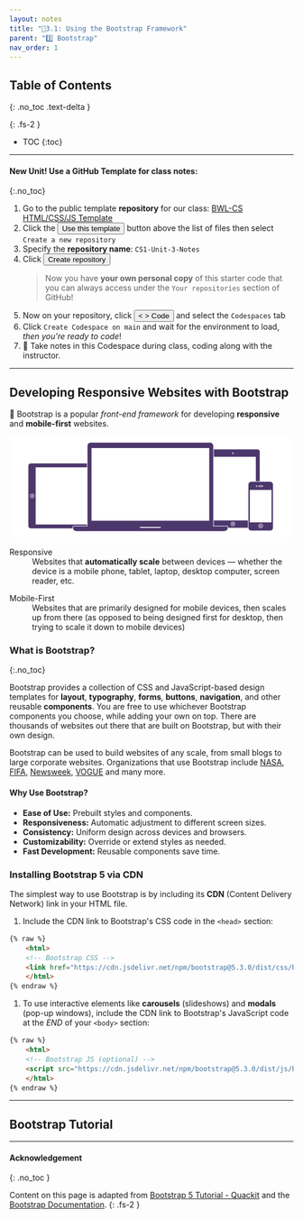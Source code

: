 ```yaml
---
layout: notes
title: "📓3.1: Using the Bootstrap Framework" 
parent: "3️⃣ Bootstrap"
nav_order: 1
---
```


## Table of Contents
{: .no_toc .text-delta }

{: .fs-2 }
- TOC
{:toc}

---
#### New Unit! Use a GitHub Template for class notes:
{:.no_toc}

<div class="setup" markdown="block">

1. Go to the public template **repository** for our class: [BWL-CS HTML/CSS/JS Template](https://github.com/BWL-CS/html-css-js-template)
2. Click the <button type="button" name="button" class="btn btn-green">Use this template</button> button above the list of files then select `Create a new repository`
3. Specify the **repository name**: `CS1-Unit-3-Notes`
4. Click <button type="button" name="button" class="btn btn-green">Create repository</button>
    > Now you have **your own personal copy** of this starter code that you can always access under the `Your repositories` section of GitHub! 
5. Now on your repository, click <button type="button" name="button" class="btn btn-green"> < > Code </button> and select the `Codespaces` tab
6. Click `Create Codespace on main` and wait for the environment to load, _then you're ready to code_!
7. 📝 Take notes in this Codespace during class, coding along with the instructor.

</div>

---

## Developing Responsive Websites with Bootstrap

🥾 Bootstrap is a popular _front-end framework_ for developing **responsive** and **mobile-first** websites. 

![image](responsive_design.png)

<html>
<dl>
  <dt>Responsive</dt>
  <dd>Websites that <strong>automatically scale</strong> between devices — whether the device is a mobile phone, tablet, laptop, desktop computer, screen reader, etc.</dd>
</dl>
</html>

<html>
<dl>
  <dt>Mobile-First</dt>
  <dd>Websites that are primarily designed for mobile devices, then scales up from there (as opposed to being designed first for desktop, then trying to scale it down to mobile devices)</dd>
</dl>
</html>

### What is Bootstrap?
{:.no_toc} 

Bootstrap provides a collection of CSS and JavaScript-based design templates for **layout**, **typography**, **forms**, **buttons**, **navigation**, and other reusable **components**. You are free to use whichever Bootstrap components you choose, while adding your own on top. There are thousands of websites out there that are built on Bootstrap, but with their own design.

Bootstrap can be used to build websites of any scale, from small blogs to large corporate websites. Organizations that use Bootstrap include [NASA](https://www.nasa.gov/), [FIFA](https://www.fifa.com/en), [Newsweek](https://www.newsweek.com/), [VOGUE](https://www.vogue.com/) and many more.

#### Why Use Bootstrap?
* **Ease of Use:** Prebuilt styles and components.
* **Responsiveness:** Automatic adjustment to different screen sizes.
* **Consistency:** Uniform design across devices and browsers.
* **Customizability:** Override or extend styles as needed.
* **Fast Development:** Reusable components save time.

### Installing Bootstrap 5 via CDN

The simplest way to use Bootstrap is by including its **CDN** (Content Delivery Network) link in your HTML file.

1. Include the CDN link to Bootstrap's CSS code in the `<head>` section:
```html
{% raw %}
    <html>
    <!-- Bootstrap CSS -->
    <link href="https://cdn.jsdelivr.net/npm/bootstrap@5.3.0/dist/css/bootstrap.min.css" rel="stylesheet">
    </html>
{% endraw %} 
```
1. To use interactive elements like **carousels** (slideshows) and **modals** (pop-up windows), include the CDN link to Bootstrap's JavaScript code at the _END_ of your `<body>` section:
```html
{% raw %}
    <html>
    <!-- Bootstrap JS (optional) -->
    <script src="https://cdn.jsdelivr.net/npm/bootstrap@5.3.0/dist/js/bootstrap.bundle.min.js"></script>
    </html>
{% endraw %} 
```

---

## Bootstrap Tutorial


---

#### Acknowledgement
{: .no_toc }

Content on this page is adapted from [Bootstrap 5 Tutorial - Quackit](https://www.quackit.com/bootstrap/bootstrap_5/tutorial/) and the [Bootstrap Documentation](https://getbootstrap.com/).
{: .fs-2 }
